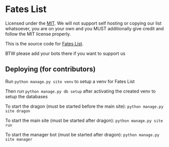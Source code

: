 # Fates List

Licensed under the [MIT](LICENSE). We will not support self hosting or copying our list whatsoever, you are on your own and you MUST additionally give credit and follow the MIT license properly.

This is the source code for [Fates List](https://fateslist.xyz).

BTW please add your bots there if you want to support us

## Deploying (for contributors)

Run ```python manage.py site venv``` to setup a venv for Fates List

Then run ``python manage.py db setup`` after activating the created venv to setup the databases

To start the dragon (must be started before the main site): ``python manage.py site dragon``

To start the main site (must be started after dragon): ``python manage.py site run``

To start the manager bot (must be started after dragon): ``python manage.py site manager``
